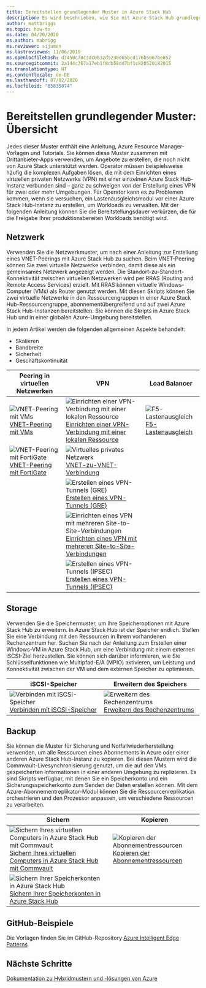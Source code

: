 ```yaml
---
title: Bereitstellen grundlegender Muster in Azure Stack Hub
description: Es wird beschrieben, wie Sie mit Azure Stack Hub grundlegende Muster bereitstellen.
author: mattbriggs
ms.topic: how-to
ms.date: 04/20/2020
ms.author: mabrigg
ms.reviewer: sijuman
ms.lastreviewed: 11/06/2019
ms.openlocfilehash: d3450c78c3dc0632d5230d65bcd176b5067be852
ms.sourcegitcommit: 2a144c367a17eb1f8db58dd7bf1c820520182015
ms.translationtype: HT
ms.contentlocale: de-DE
ms.lasthandoff: 07/02/2020
ms.locfileid: "85835074"
---
```

# <a name="deploy-foundational-patterns-overview"></a>Bereitstellen grundlegender Muster: Übersicht


Jedes dieser Muster enthält eine Anleitung, Azure Resource Manager-Vorlagen und Tutorials. Sie können diese Muster zusammen mit Drittanbieter-Apps verwenden, um Angebote zu erstellen, die noch nicht von Azure Stack unterstützt werden. Operator müssen beispielsweise häufig die komplexen Aufgaben lösen, die mit dem Einrichten eines virtuellen privaten Netzwerks (VPN) mit einer einzelnen Azure Stack Hub-Instanz verbunden sind – ganz zu schweigen von der Erstellung eines VPN für zwei oder mehr Umgebungen. Für Operator kann es zu Problemen kommen, wenn sie versuchen, ein Lastenausgleichsmodul vor einer Azure Stack Hub-Instanz zu erstellen, um Workloads zu verwalten. Mit der folgenden Anleitung können Sie die Bereitstellungsdauer verkürzen, die für die Freigabe Ihrer produktionsbereiten Workloads benötigt wird.

## <a name="networking"></a>Netzwerk

Verwenden Sie die Netzwerkmuster, um nach einer Anleitung zur Erstellung eines VNET-Peerings mit Azure Stack Hub zu suchen. Beim VNET-Peering können Sie zwei virtuelle Netzwerke verbinden, damit diese als ein gemeinsames Netzwerk angezeigt werden. Die Standort-zu-Standort-Konnektivität zwischen virtuellen Netzwerken wird per RRAS (Routing and Remote Access Services) erzielt. Mit RRAS können virtuelle Windows-Computer (VMs) als Router genutzt werden. Mit diesen Skripts können Sie zwei virtuelle Netzwerke in den Ressourcengruppen in einer Azure Stack Hub-Ressourcengruppe, abonnementübergreifend und auf zwei Azure Stack Hub-Instanzen bereitstellen. Sie können die Skripts in Azure Stack Hub und in einer globalen Azure-Umgebung bereitstellen. 

In jedem Artikel werden die folgenden allgemeinen Aspekte behandelt: 
- Skalieren
- Bandbreite
- Sicherheit
- Geschäftskontinuität

|  Peering in virtuellen Netzwerken  |  VPN  |  Load Balancer  |
| --- | --- | --- |
| ![VNET-Peering mit VMs](media/deploy-foundational-patterns/icon-networking-61-virtual-networks.svg)<br>[VNET-Peering mit VMs](azure-stack-network-howto-vnet-peering.md) | ![Einrichten einer VPN-Verbindung mit einer lokalen Ressource](media/deploy-foundational-patterns/icon-networking-63-virtual-network-gateways.svg)<br>[Einrichten einer VPN-Verbindung mit einer lokalen Ressource](azure-stack-network-howto-vnet-to-onprem.md) | ![F5-Lastenausgleich](media/deploy-foundational-patterns/icon-networking-62-load-balancers.svg)<br>[F5-Lastenausgleich](network-howto-f5.md) |
| ![VNET-Peering mit FortiGate](media/deploy-foundational-patterns/icon-networking-61-virtual-networks.svg)<br>[VNET-Peering mit FortiGate](azure-stack-network-howto-vnet-to-vnet.md) | ![Virtuelles privates Netzwerk](media/deploy-foundational-patterns/icon-networking-63-virtual-network-gateways.svg)<br>[VNET-zu-VNET-Verbindung](azure-stack-network-howto-vnet-to-vnet-stacks.md) |  |
|  | ![Erstellen eines VPN-Tunnels (GRE)](media/deploy-foundational-patterns/icon-networking-63-virtual-network-gateways.svg)<br>[Erstellen eines VPN-Tunnels (GRE)](network-howto-vpn-tunnel-gre.md) | |
|  | ![Einrichten eines VPN mit mehreren Site-to-Site-Verbindungen](media/deploy-foundational-patterns/icon-networking-63-virtual-network-gateways.svg)<br>[Einrichten eines VPN mit mehreren Site-to-Site-Verbindungen](network-howto-vpn-tunnel.md) | |
|  | ![Erstellen eines VPN-Tunnels (IPSEC)](media/deploy-foundational-patterns/icon-networking-63-virtual-network-gateways.svg)<br>[Erstellen eines VPN-Tunnels (IPSEC)](network-howto-vpn-tunnel-ipsec.md)| |


## <a name="storage"></a>Storage

Verwenden Sie die Speichermuster, um Ihre Speicheroptionen mit Azure Stack Hub zu erweitern. In Azure Stack Hub ist der Speicher endlich. Stellen Sie eine Verbindung mit den Ressourcen in Ihrem vorhandenen Rechenzentrum her. Suchen Sie nach der Anleitung zum Erstellen einer Windows-VM in Azure Stack Hub, um eine Verbindung mit einem externen iSCSI-Ziel herzustellen. Sie können sich darüber informieren, wie Sie Schlüsselfunktionen wie Multipfad-E/A (MPIO) aktivieren, um Leistung und Konnektivität zwischen der VM und dem externen Speicher zu optimieren.

| iSCSI-Speicher | Erweitern des Speichers |
| --- | --- |
| ![Verbinden mit iSCSI-Speicher](media/deploy-foundational-patterns/icon-storage-87-storage-accounts-classic.svg)<br>[Verbinden mit iSCSI-Speicher](azure-stack-network-howto-iscsi-storage.md) | ![Erweitern des Rechenzentrums](media/deploy-foundational-patterns/icon-storage-88-recovery-services-vaults.svg)<br>[Erweitern des Rechenzentrums](azure-stack-network-howto-extend-datacenter.md) |

## <a name="backup"></a>Backup

Sie können die Muster für Sicherung und Notfallwiederherstellung verwenden, um alle Ressourcen eines Abonnements in Azure oder einer anderen Azure Stack Hub-Instanz zu kopieren. Bei diesen Mustern wird die Commvault-Livesynchronisierung genutzt, um die auf den VMs gespeicherten Informationen in einer anderen Umgebung zu replizieren. Es sind Skripts verfügbar, mit denen Sie ein Speicherkonto und ein Sicherungsspeicherkonto zum Senden der Daten erstellen können. Mit dem Azure-Abonnementreplikator-Modul können Sie die Ressourcenreplikation orchestrieren und den Prozessor anpassen, um verschiedene Ressourcen zu verarbeiten. 



|  Sichern  |  Kopieren  |
| --- | --- |
| ![Sichern Ihres virtuellen Computers in Azure Stack Hub mit Commvault](media/deploy-foundational-patterns/icon-storage-100-import-export-jobs.svg)<br>[Sichern Ihres virtuellen Computers in Azure Stack Hub mit Commvault](azure-stack-network-howto-backup-commvault.md) | ![Kopieren der Abonnementressourcen](media/deploy-foundational-patterns/icon-storage-94-data-box.svg)<br>[Kopieren der Abonnementressourcen](azure-stack-network-howto-backup-replicator.md) |
|  ![Sichern Ihrer Speicherkonten in Azure Stack Hub](media/deploy-foundational-patterns/icon-storage-93-storage-sync-services.svg)<br>[Sichern Ihrer Speicherkonten in Azure Stack Hub](azure-stack-network-howto-backup-storage.md)  | |

## <a name="github-samples"></a>GitHub-Beispiele

Die Vorlagen finden Sie im GitHub-Repository [Azure Intelligent Edge Patterns](https://github.com/Azure-Samples/azure-intelligent-edge-patterns).

## <a name="next-steps"></a>Nächste Schritte

[Dokumentation zu Hybridmustern und -lösungen von Azure](/hybrid/app-solutions)
